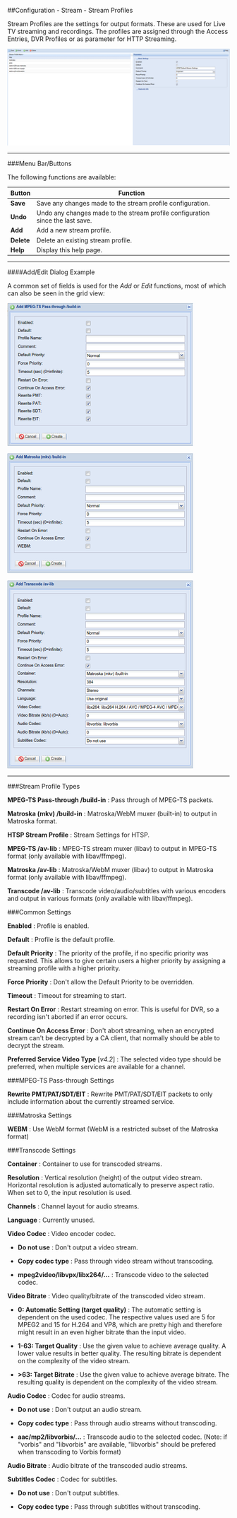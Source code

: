 ##Configuration - Stream - Stream Profiles

Stream Profiles are the settings for output formats. These are used for Live TV
streaming and recordings. The profiles are assigned through the Access Entries,
DVR Profiles or as parameter for HTTP Streaming.

!['Stream Profiles'](docresources/configstreamprofiles.png)

---

###Menu Bar/Buttons

The following functions are available:

Button     | Function
-----------|---------
**Save**   | Save any changes made to the stream profile configuration.
**Undo**   | Undo any changes made to the stream profile configuration since the last save.
**Add**    | Add a new stream profile.
**Delete** | Delete an existing stream profile.
**Help**   | Display this help page.

---

####Add/Edit Dialog Example

A common set of fields is used for the _Add_ or _Edit_ functions, most
of which can also be seen in the grid view:

!['Add/Edit Stream Profiles' Dialog - mkv](docresources/configstreamprofiles1.png)

!['Add/Edit Stream Profiles' Dialog - ts](docresources/configstreamprofiles2.png)

!['Add/Edit Stream Profiles' Dialog - transcode](docresources/configstreamprofiles3.png)

---

###Stream Profile Types

**MPEG-TS Pass-through /build-in**
: Pass through of MPEG-TS packets.

**Matroska (mkv) /build-in**
: Matroska/WebM muxer (built-in) to output in Matroska format.

**HTSP Stream Profile**
: Stream Settings for HTSP.

**MPEG-TS /av-lib**
: MPEG-TS stream muxer (libav) to output in MPEG-TS format
  (only available with libav/ffmpeg).

**Matroska /av-lib**
: Matroska/WebM muxer (libav) to output in Matroska format
  (only available with libav/ffmpeg).

**Transcode /av-lib**
: Transcode video/audio/subtitles with various encoders and output in various
  formats (only available with libav/ffmpeg).

###Common Settings

**Enabled**
: Profile is enabled.

**Default**
: Profile is the default profile.

**Default Priority**
: The priority of the profile, if no specific priority was requested. This allows
  to give certain users a higher priority by assigning a streaming profile with
  a higher priority.

**Force Priority**
: Don't allow the Default Priority to be overridden.

**Timeout**
: Timeout for streaming to start.

**Restart On Error**
: Restart streaming on error. This is useful for DVR, so a recording isn't aborted
  if an error occurs.

**Continue On Access Error**
: Don't abort streaming, when an encrypted stream can't be decrypted by a
  CA client, that normally should be able to decrypt the stream.

**Preferred Service Video Type** [*v4.2*]
: The selected video type should be preferred, when multiple services are
  available for a channel.

###MPEG-TS Pass-through Settings

**Rewrite PMT/PAT/SDT/EIT**
: Rewrite PMT/PAT/SDT/EIT packets to only include information about the currently
  streamed service.

###Matroska Settings

**WEBM**
: Use WebM format (WebM is a restricted subset of the Matroska format)

###Transcode Settings

**Container**
: Container to use for transcoded streams.

**Resolution**
: Vertical resolution (height) of the output video stream. Horizontal resolution
  is adjusted automatically to preserve aspect ratio. When set to 0, the input
  resolution is used.

**Channels**
: Channel layout for audio streams.

**Language**
: Currently unused.

**Video Codec**
: Video encoder codec.

* **Do not use**
: Don't output a video stream.

* **Copy codec type**
: Pass through video stream without transcoding.

* **mpeg2video/libvpx/libx264/...**
: Transcode video to the selected codec.

**Video Bitrate**
: Video quality/bitrate of the transcoded video stream.

* **0: Automatic Setting (target quality)**
: The automatic setting is dependent on the used codec. The respective
  values used are 5 for MPEG2 and 15 for H.264 and VP8, which are pretty high
  and therefore might result in an even higher bitrate than the input video.

* **1-63: Target Quality**
: Use the given value to achieve average quality. A lower value results
  in better quality. The resulting bitrate is dependent on the complexity
  of the video stream.

* **>63: Target Bitrate**
: Use the given value to achieve average bitrate. The resulting quality
  is dependent on the complexity of the video stream.

**Audio Codec**
: Codec for audio streams.

* **Do not use**
: Don't output an audio stream.

* **Copy codec type**
: Pass through audio streams without transcoding.

* **aac/mp2/libvorbis/...**
: Transcode audio to the selected codec. (Note: if "vorbis" and "libvorbis" are
  available, "libvorbis" should be prefered when transcoding to Vorbis format)

**Audio Bitrate**
: Audio bitrate of the transcoded audio streams.

**Subtitles Codec**
: Codec for subtitles.

* **Do not use**
: Don't output subtitles.

* **Copy codec type**
: Pass through subtitles without transcoding.
